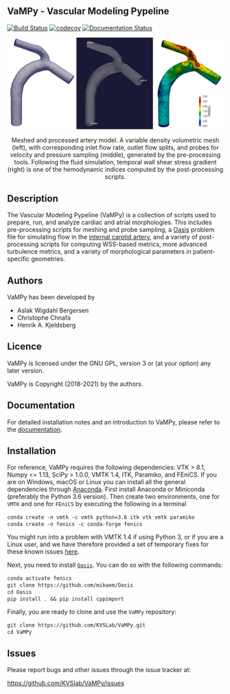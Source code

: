 ## VaMPy - Vascular Modeling Pypeline
[![Build Status](https://travis-ci.com/KVSlab/Aneurysm_workflow.svg?token=qbve9tcy6am6sUJksBcu&branch=master)](https://travis-ci.com/KVSlab/Aneurysm_workflow)
[![codecov](https://codecov.io/gh/KVSlab/VaMPy/branch/master/graph/badge.svg?token=M2NMX6HOSZ)](https://codecov.io/gh/KVSlab/VaMPy)
[![Documentation Status](https://readthedocs.org/projects/vampy/badge/?version=latest)](https://vampy.readthedocs.io/en/latest/?badge=latest)

<p align="center">
    <img src=test/processed_model.png width="830 height="370" alt="Output pre processing"/>
</p>
<p align="center">
    Meshed and processed artery model. A variable density volumetric mesh (left), with corresponding inlet flow rate, outlet flow splits, and probes for velocity and pressure sampling (middle), generated by the pre-processing tools. Following the fluid simulation, temporal wall shear stress gradient (right) is one of the hemodynamic indices computed by the post-processing scripts.
</p>

Description
-----------
The Vascular Modeling Pypeline (VaMPy) is a collection of scripts used to prepare, run, and analyze cardiac and atrial morphologies.  This includes pre-processing scripts for meshing and probe sampling, a [Oasis](https://github.com/mikaem/Oasis) problem file for simulating flow in the [internal carotid artery](https://en.wikipedia.org/wiki/Internal_carotid_artery), and a variety of post-processing scripts for computing WSS-based metrics, more advanced turbulence metrics, and a variety of morphological parameters in patient-specific geometries. 


Authors
-------
VaMPy has been developed by

* Aslak Wigdahl Bergersen
* Christophe Chnafa
* Henrik A. Kjeldsberg

Licence
-------
VaMPy is licensed under the GNU GPL, version 3 or (at your option) any
later version.

VaMPy is Copyright (2018-2021) by the authors.

Documentation
-------------
For detailed installation notes and an introduction to VaMPy, please refer to the [documentation](https://vampy.readthedocs.io/en/latest/).

Installation
------------
For reference, VaMPy requires the following dependencies: VTK > 8.1, Numpy <= 1.13, SciPy > 1.0.0, VMTK 1.4, ITK, Paramiko, and FEniCS. 
If you are on Windows, macOS or Linux you can install all the general dependencies through [Anaconda](https://docs.conda.io/projects/conda/en/latest/user-guide/install/index.html).
First install Anaconda or Miniconda (preferably the Python 3.6 version).
Then create two environments, one for `VMTK` and one for `FEniCS` by executing the following in a terminal

    conda create -n vmtk -c vmtk python=3.6 itk vtk vmtk paramiko
    conda create -n fenics -c conda-forge fenics

You might run into a problem with VMTK 1.4 if using Python 3, or if you are a Linux user, and we have therefore provided a set of temporary fixes for these known issues [here](https://vampy.readthedocs.io/en/latest/installation.html#known-issues).

Next, you need to install [`Oasis`](https://github.com/mikaem/Oasis). You can do so with the following commands:

    conda activate fenics
    git clone https://github.com/mikaem/Oasis
    cd Oasis
    pip install . && pip install cppimport 

Finally, you are ready to clone and use the `VaMPy` repository:

    git clone https://github.com/KVSLab/VaMPy.git
    cd VaMPy

Issues
------
Please report bugs and other issues through the issue tracker at:

https://github.com/KVSlab/VaMPy/issues

